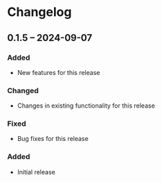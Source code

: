 # Changelog

## 0.1.5 – 2024-09-07
### Added
- New features for this release

### Changed
- Changes in existing functionality for this release

### Fixed
- Bug fixes for this release

### Added
- Initial release

